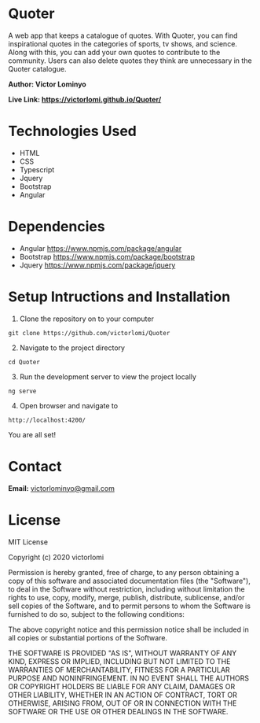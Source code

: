 # Quoter
A web app that keeps a catalogue of quotes. With Quoter, you can find inspirational quotes in the categories of sports, tv shows, and science. Along with this, you can add your own quotes to contribute to the community. Users can also delete quotes they think are unnecessary in the Quoter catalogue.

**Author: Victor Lominyo**

**Live Link: https://victorlomi.github.io/Quoter/**

Technologies Used
=
- HTML
- CSS
- Typescript
- Jquery
- Bootstrap
- Angular

Dependencies
=
- Angular 
https://www.npmjs.com/package/angular
- Bootstrap 
https://www.npmjs.com/package/bootstrap
- Jquery
https://www.npmjs.com/package/jquery

Setup Intructions and Installation
=
1. Clone the repository on to your computer

```
git clone https://github.com/victorlomi/Quoter
```

2. Navigate to the project directory 

```
cd Quoter
```

3. Run the development server to view the project locally

```
ng serve
``` 

4. Open browser and navigate to 

```
http://localhost:4200/
```

You are all set!

Contact
=
**Email:** victorlominyo@gmail.com

License
=
MIT License

Copyright (c) 2020 victorlomi

Permission is hereby granted, free of charge, to any person obtaining a copy
of this software and associated documentation files (the "Software"), to deal
in the Software without restriction, including without limitation the rights
to use, copy, modify, merge, publish, distribute, sublicense, and/or sell
copies of the Software, and to permit persons to whom the Software is
furnished to do so, subject to the following conditions:

The above copyright notice and this permission notice shall be included in all
copies or substantial portions of the Software.

THE SOFTWARE IS PROVIDED "AS IS", WITHOUT WARRANTY OF ANY KIND, EXPRESS OR
IMPLIED, INCLUDING BUT NOT LIMITED TO THE WARRANTIES OF MERCHANTABILITY,
FITNESS FOR A PARTICULAR PURPOSE AND NONINFRINGEMENT. IN NO EVENT SHALL THE
AUTHORS OR COPYRIGHT HOLDERS BE LIABLE FOR ANY CLAIM, DAMAGES OR OTHER
LIABILITY, WHETHER IN AN ACTION OF CONTRACT, TORT OR OTHERWISE, ARISING FROM,
OUT OF OR IN CONNECTION WITH THE SOFTWARE OR THE USE OR OTHER DEALINGS IN THE
SOFTWARE.

